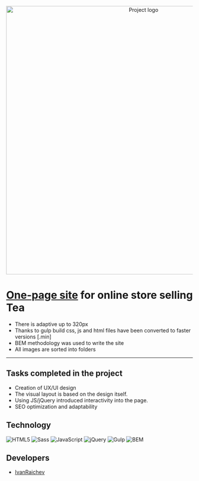 <p align = "center">
  <img src = "https://i.ibb.co/D8LdGK3/logo2.png" alt ="Project logo" width = "726">
</p>

# <a href="https://ivanraichev.github.io/TeaGreen-shop/">One-page site</a>  for online store selling Tea


- There is adaptive up to 320px
- Thanks to gulp build css, js and html files have been converted to faster versions [.min]
- BEM methodology was used to write the site
- All images are sorted into folders 
---

## Tasks completed in the project

- Creation of UX/UI design
- The visual layout is based on the design itself.
- Using JS/jQuery introduced interactivity into the page.
- SEO optimization and adaptability

## Technology
![HTML5](https://img.shields.io/badge/-HTML5-e34f26?logo=html5&logoColor=white)
![Sass](https://img.shields.io/badge/Sass-cc6699?logo=sass&color=pink)
![JavaScript](https://img.shields.io/badge/-JavaScript-f7df1e?logo=javaScript&logoColor=black)
![jQuery](https://img.shields.io/badge/-jQuery-61daf8?logo=jQuery&logoColor=black)
![Gulp](https://img.shields.io/badge/-Gulp-99d6f8?logo=gulp&logoColor=black)
![BEM](https://img.shields.io/badge/-BEM-yellowgreen)

## Developers

- [IvanRaichev](https://github.com/IvanRaichev)
